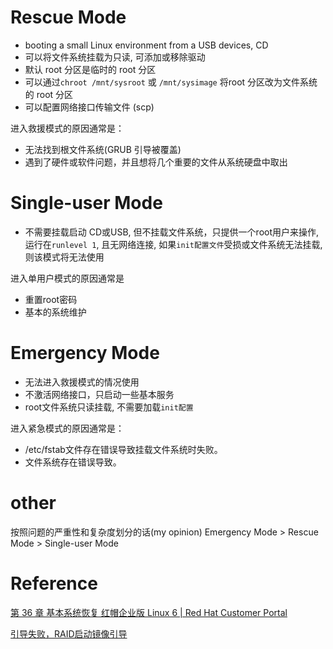 # Rescue Mode

- booting a small Linux environment from a USB devices, CD
- 可以将文件系统挂载为只读, 可添加或移除驱动
- 默认 root 分区是临时的 root 分区
- 可以通过`chroot /mnt/sysroot` 或 `/mnt/sysimage` 将root 分区改为文件系统的 root 分区
- 可以配置网络接口传输文件 (scp)

进入救援模式的原因通常是：
- 无法找到根文件系统(GRUB 引导被覆盖)
- 遇到了硬件或软件问题，并且想将几个重要的文件从系统硬盘中取出

# Single-user Mode

- 不需要挂载启动 CD或USB, 但不挂载文件系统，只提供一个root用户来操作, 运行在`runlevel 1`, 且无网络连接, 如果`init配置文件`受损或文件系统无法挂载, 则该模式将无法使用

进入单用户模式的原因通常是
- 重置root密码
- 基本的系统维护

# Emergency Mode

- 无法进入救援模式的情况使用
- 不激活网络接口，只启动一些基本服务
- root文件系统只读挂载, 不需要加载`init配置`

进入紧急模式的原因通常是：

- /etc/fstab文件存在错误导致挂载文件系统时失败。
- 文件系统存在错误导致。

# other
按照问题的严重性和复杂度划分的话(my opinion)
Emergency Mode > Rescue Mode > Single-user Mode

# Reference

[第 36 章 基本系统恢复 红帽企业版 Linux 6 | Red Hat Customer Portal](https://access.redhat.com/documentation/zh-cn/red_hat_enterprise_linux/6/html/installation_guide/ap-rescuemode)

[引导失败，RAID启动镜像引导](https://en.wikipedia.org/wiki/RAID#:~:text=If%20a-,boot%20drive%20fails,-%2C%20the%20system%20has)
